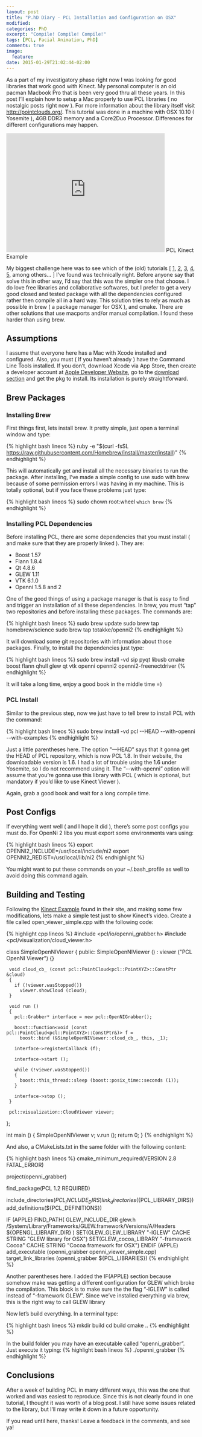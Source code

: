 ```yaml
---
layout: post
title: "P.hD Diary - PCL Installation and Configuration on OSX"
modified:
categories: PhD
excerpt: "Compile! Compile! Compile!"
tags: [PCL, Facial Animation, PhD]
comments: true
image:
  feature:
date: 2015-01-29T21:02:44-02:00
---
```


As a part of my investigatory phase right now I was looking for good libraries that work good with Kinect. My personal computer is an old pacman Macbook Pro that is been very good thru all these years.  In this post I’ll explain how to setup a Mac properly to use PCL libraries ( no nostalgic posts right now ). For more information about the library itself visit <a href="http://pointclouds.org/">http://pointclouds.org/</a>. This tutorial was done in a machine with OSX 10.10 ( Yosemite ), 4GB DDR3 memory and a Core2Duo Processor. Differences for different configurations may happen.

<iframe width="420" height="315" src="https://www.youtube.com/embed/x3SaWQkPsPI" frameborder="0" allowfullscreen></iframe>
PCL Kinect Example

My biggest challenge here was to see which of the (old) tutorials [ <a href="http://pointclouds.org/downloads/macosx.html">1</a>, <a href="http://www.pcl-users.org/file/n4022018/PCL_Development_Build_-_Mac_OS_X.pdf">2</a>, <a href="https://github.com/totakke/homebrew-openni2">3</a>, <a href="http://www.pointclouds.org/documentation/tutorials/installing_homebrew.php">4</a>, <a href="http://digitizor.com/2014/06/29/fix-cowardly-refusing-sudo-error-brew/">5</a>, among others... ] I’ve found was technically right. Before anyone say that solve this in other way, I’d say that this was the simpler one that choose. I do love free libraries and collaborative softwares, but I prefer to get a very good closed and tested package with all the dependencies configured rather then compile all in a hard way. This solution tries to rely as much as possible in brew ( a package manager for OSX ), and cmake. There are other solutions that use macports and/or manual compilation. I found these harder than using brew.

## Assumptions

I assume that everyone here has a Mac with Xcode installed and configured. Also, you must ( If you haven’t already ) have the Command Line Tools installed. If you don’t, download Xcode via App Store, then create a developer account at <a href="http://developer.apple.com">Apple Developer Website</a>, go to the  <a href="https://developer.apple.com/downloads/index.action">download section</a> and get the pkg to install. Its installation is purely straightforward.

## Brew Packages

### Installing Brew

First things first, lets install brew. It pretty simple, just open a terminal window and type:

{% highlight bash lineos %}
ruby -e "$(curl -fsSL https://raw.githubusercontent.com/Homebrew/install/master/install)"
{% endhighlight %}

This will automatically get and install all the necessary binaries to run the package. After installing, I’ve made a simple config to use sudo with brew because of some permission errors I was having in my machine. This is totally optional, but if you face these problems just type:

{% highlight bash lineos %}
sudo chown root:wheel `which brew`
{% endhighlight %}

### Installing PCL Dependencies

Before installing PCL, there are some dependencies that you must install ( and make sure that they are properly linked ). They are:

* Boost 1.57
* Flann 1.8.4
* Qt 4.8.6
* GLEW 1.11
* VTK 6.1.0
* Openni 1.5.8 and 2

One of the good things of using a package manager is that is easy to find and trigger an installation of all these dependencies. In brew, you must “tap” two repositories and before installing these packages. The commands are:

{% highlight bash lineos %}
sudo brew update
sudo brew tap homebrew/science
sudo brew tap totakke/openni2
{% endhighlight %}

It will download some git repositories with information about those packages. Finally, to install the dependencies just type:

{% highlight bash lineos %}
sudo brew install -vd sip pyqt libusb cmake boost flann qhull glew qt vtk openni openni2 openni2-freenectdriver
{% endhighlight %}

It will take a long time, enjoy a good book in the middle time =)

### PCL Install

Similar to the previous step, now we just have to tell brew to install PCL with the command:

{% highlight bash lineos %}
sudo brew install -vd pcl --HEAD --with-openni --with-examples
{% endhighlight %}

Just a little parentheses here. The option "—HEAD” says that it gonna get the HEAD of PCL repository, which is now PCL 1.8. In their website, the downloadable version is 1.6. I had a lot of trouble using the 1.6 under Yosemite, so I do not recommend using it. The “--with-openni” option will assume that you’re gonna use this library with PCL ( which is optional, but mandatory if you’d like to use Kinect Viewer ).

Again, grab a good book and wait for a long compile time.

## Post Configs

If everything went well ( and I hope it did ), there’s some post configs you must do. For OpenNi 2 libs you must export some environments vars using:

{% highlight bash lineos %}
export OPENNI2_INCLUDE=/usr/local/include/ni2
export OPENNI2_REDIST=/usr/local/lib/ni2
{% endhighlight %}

You might want to put these commands on your ~/.bash_profile as well to avoid doing this command again.

## Building and Testing

Following the <a href="http://pointclouds.org/documentation/tutorials/openni_grabber.php#openni-grabber">Kinect Example</a> found in their site, and making some few modifications, lets make a simple test just to show Kinect’s video. Create a file called open_viewer_simple.cpp with the following code:

{% highlight cpp lineos %}
#include <pcl/io/openni_grabber.h>
#include <pcl/visualization/cloud_viewer.h>

 class SimpleOpenNIViewer
 {
   public:
     SimpleOpenNIViewer () : viewer ("PCL OpenNI Viewer") {}

     void cloud_cb_ (const pcl::PointCloud<pcl::PointXYZ>::ConstPtr &cloud)
     {
       if (!viewer.wasStopped())
         viewer.showCloud (cloud);
     }

     void run ()
     {
       pcl::Grabber* interface = new pcl::OpenNIGrabber();

       boost::function<void (const pcl::PointCloud<pcl::PointXYZ>::ConstPtr&)> f =
         boost::bind (&SimpleOpenNIViewer::cloud_cb_, this, _1);

       interface->registerCallback (f);

       interface->start ();

       while (!viewer.wasStopped())
       {
         boost::this_thread::sleep (boost::posix_time::seconds (1));
       }

       interface->stop ();
     }

     pcl::visualization::CloudViewer viewer;
 };

 int main ()
 {
   SimpleOpenNIViewer v;
   v.run ();
   return 0;
 }
{% endhighlight %}

And also, a CMakeLists.txt in the same folder with the following content:

{% highlight bash lineos %}
cmake_minimum_required(VERSION 2.8 FATAL_ERROR)

project(openni_grabber)

find_package(PCL 1.2 REQUIRED)

include_directories(${PCL_INCLUDE_DIRS})
link_directories(${PCL_LIBRARY_DIRS})
add_definitions(${PCL_DEFINITIONS})

IF (APPLE)
    FIND_PATH( GLEW_INCLUDE_DIR glew.h
      /System/Library/Frameworks/GLEW.framework/Versions/A/Headers
      ${OPENGL_LIBRARY_DIR}
    )
    SET(GLEW_GLEW_LIBRARY "-lGLEW" CACHE STRING "GLEW library for OSX")
    SET(GLEW_cocoa_LIBRARY "-framework Cocoa" CACHE STRING "Cocoa framework for OSX")
  ENDIF (APPLE)
add_executable (openni_grabber openni_viewer_simple.cpp)
target_link_libraries (openni_grabber ${PCL_LIBRARIES})
{% endhighlight %}

Another parentheses here. I added the IF(APPLE) section because somehow make was getting a different configuration for GLEW which broke the compilation. This block is to make sure the the flag “-lGLEW” is called instead of “-framework GLEW”. Since we’ve installed everything via brew, this is the right way to call GLEW library

Now let’s build everything. In a terminal type:

{% highlight bash lineos %}
mkdir build
cd build
cmake ..
{% endhighlight %}

In the build folder you may have an executable called “openni_grabber”. Just execute it typing:
{% highlight bash lineos %}
./openni_grabber
{% endhighlight %}

## Conclusions

After a week of building PCL in many different ways, this was the one that worked and was easiest to reproduce. Since this is not clearly found in one tutorial, I thought it was worth of a blog post. I still have some issues related to the library, but I’ll may write it down in a future opportunity.

If you read until here, thanks! Leave a feedback in the comments, and see ya!
